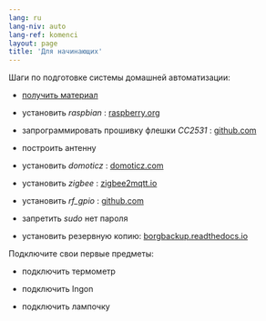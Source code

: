 ```yaml
---
lang: ru
lang-niv: auto
lang-ref: komenci
layout: page
title: 'Для начинающих'
---
```


Шаги по подготовке системы домашней автоматизации:  

* [получить материал](_posts/2020-08-31-aparataro.md)

* установить _raspbian_ : [raspberry.org](https://www.raspberrypi.org/documentation/installation/installing-images/README.md)

* запрограммировать прошивку флешки _CC2531_ : [github.com](https://github.com/jmichault/flash_cc2531)

* построить антенну

* установить _domoticz_ : [domoticz.com](https://www.domoticz.com/wiki/Raspberry_Pi)

* установить _zigbee_ : [zigbee2mqtt.io](https://www.zigbee2mqtt.io/getting_started/running_zigbee2mqtt.html)

* установить _rf_gpio_ : [github.com](https://github.com/jmichault/rf_gpio/blob/master/LeguMin.md)

* запретить _sudo_ нет пароля

* установить резервную копию: [borgbackup.readthedocs.io](https://borgbackup.readthedocs.io/en/stable/installation.html)


Подключите свои первые предметы:  
* подключить термометр

* подключить Ingon

* подключить лампочку


